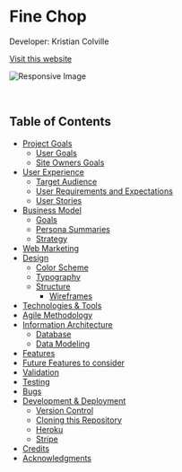 # Fine Chop

Developer: Kristian Colville

[Visit this website]()

![Responsive Image]()

<br>

## Table of Contents

* [Project Goals](#project-goals)
    * [User Goals](#user-goals)
    * [Site Owners Goals](#site-owners-goals)
* [User Experience](#user-experience)
    * [Target Audience](#target-audience)
    * [User Requirements and Expectations](#user-requirements-and-expectations)
    * [User Stories](#user-stories)
* [Business Model](#business-model)
    * [Goals](#goals)
    * [Persona Summaries](#persona-summeries)
    * [Strategy](#strategy)
* [Web Marketing](#web-marketing)
* [Design](#design)
    * [Color Scheme](#color-scheme)
    * [Typography](#typography)
    * [Structure](#structure)
        * [Wireframes](#wireframes)
* [Technologies & Tools](#technologies--tools)
* [Agile Methodology](#agile-methodology)
* [Information Architecture](#information-architecture)
    * [Database](#database)
    * [Data Modeling](#data-modeling)
* [Features](#features)
* [Future Features to consider](#future-features-to-consider)
* [Validation](#validation)
* [Testing](#testing)
* [Bugs](#bugs)
* [Development & Deployment](#deployment--deployment)
    * [Version Control](#version-control)
    * [Cloning this Repository](#cloning-this-repository)
    * [Heroku](#heroku)
    * [Stripe](#stripe)
* [Credits](#credits)
* [Acknowledgments](#acknowledgments)